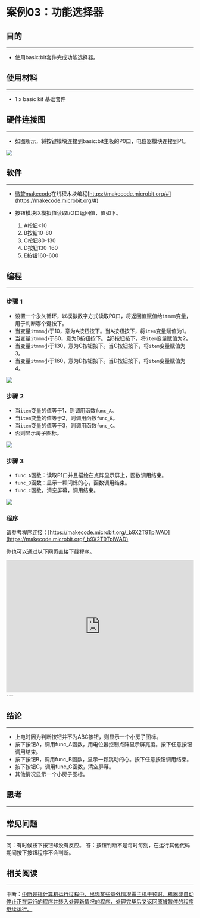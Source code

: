 # 案例03：功能选择器

## 目的
---

- 使用basic:bit套件完成功能选择器。

## 使用材料
---

- 1 x basic kit 基础套件



## 硬件连接图
---

- 如图所示，将按键模块连接到basic:bit主板的P0口，电位器模块连接到P1。

![](./images/F9hvl7u.jpg)

## 软件
---
- [微软makecode](https://makecode.microbit.org/#)在线积木块编程[https://makecode.microbit.org/#](https://makecode.microbit.org/#)

- 按钮模块以模拟值读取I/O口返回值，值如下。
	1. A按钮<10
	2. B按钮10-80
	3. C按钮80-130
	4. D按钮130-160
	5. E按钮160-600

## 编程
---
### 步骤 1

- 设置一个永久循环，以模拟数字方式读取P0口，将返回值赋值给`itmmm`变量，用于判断哪个键按下。
- 当变量`itmmm`小于10，意为A按钮按下。当A按钮按下，将`item`变量赋值为1。
- 当变量`itmmm`小于80，意为B按钮按下。当B按钮按下，将`item`变量赋值为2。
- 当变量`itmmm`小于130，意为C按钮按下。当C按钮按下，将`item`变量赋值为3。
- 当变量`itmmm`小于160，意为D按钮按下。当D按钮按下，将`item`变量赋值为4。

![](./images/basic_kit_case_03_01.png)

### 步骤 2

- 当`item`变量的值等于1，则调用函数`func_A`。
- 当`item`变量的值等于2，则调用函数`func_B`。
- 当`item`变量的值等于3，则调用函数`func_C`。
- 否则显示房子图标。

![](./images/basic_kit_case_03_02.png)

### 步骤 3

- `func_A`函数：读取P1口并且描绘在点阵显示屏上，函数调用结束。
- `func_B`函数：显示一颗闪烁的心，函数调用结束。
- `func_C`函数，清空屏幕，调用结束。

![](./images/basic_kit_case_03_03.png)

### 程序

请参考程序连接：[https://makecode.microbit.org/_b9X2T9TpiWAD](https://makecode.microbit.org/_b9X2T9TpiWAD)

你也可以通过以下网页直接下载程序。

<div style="position:relative;height:0;padding-bottom:70%;overflow:hidden;"><iframe style="position:absolute;top:0;left:0;width:100%;height:100%;" src="https://makecode.microbit.org/#pub:_b9X2T9TpiWAD" frameborder="0" sandbox="allow-popups allow-forms allow-scripts allow-same-origin"></iframe></div>  
---


## 结论
---

- 上电时因为判断按钮并不为ABC按钮，则显示一个小房子图标。
- 按下按钮A，调用func_A函数，用电位器控制点阵显示屏亮度。按下任意按钮调用结束。
- 按下按钮B，调用func_B函数，显示一颗跳动的心。按下任意按钮调用结束。
- 按下按钮C，调用func_C函数，清空屏幕。
- 其他情况显示一个小房子图标。


## 思考
---


## 常见问题
---
问：有时候按下按钮却没有反应。
答：按钮判断不是每时每刻，在运行其他代码期间按下按钮程序不会判断。

## 相关阅读  
---

中断：[中断是指计算机运行过程中，出现某些意外情况需主机干预时，机器能自动停止正在运行的程序并转入处理新情况的程序，处理完毕后又返回原被暂停的程序继续运行。](https://baike.baidu.com/item/%E4%B8%AD%E6%96%AD/3933007)
